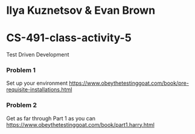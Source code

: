 # Ilya Kuznetsov & Evan Brown

# CS-491-class-activity-5
Test Driven Development

### Problem 1
Set up your environment
https://www.obeythetestinggoat.com/book/pre-requisite-installations.html

### Problem 2
Get as far through Part 1 as you can
https://www.obeythetestinggoat.com/book/part1.harry.html
